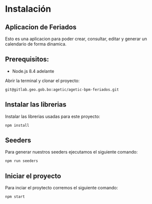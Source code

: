 # Instalación

## Aplicacion de Feriados 

Esto es una aplicacion para poder crear, consultar, editar y generar un calendario de forma dinamica.

## Prerequisitos:

* Node.js 8.4 adelante

Abrir la terminal y clonar el proyecto:
    
    git@gitlab.geo.gob.bo:agetic/agetic-bpm-feriados.git

## Instalar las librerias

Instalar las librerias usadas para este proyecto:

    npm install


## Seeders

Para generar nuestros seeders ejecutamos el siguiente comando:

    npm run seeders

## Iniciar el proyecto

Para inciar el proytecto corremos el siguiente comando:

    npm start 
